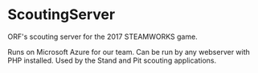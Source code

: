 # ScoutingServer
ORF's scouting server for the 2017 STEAMWORKS game.

Runs on Microsoft Azure for our team. Can be run by any webserver with PHP installed. Used by the Stand and Pit scouting applications.
